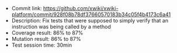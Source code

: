 * Commit link: https://github.com/xwiki/xwiki-platform/commit/928f08b78df37660570183b34c05f4b4173c6a41
* Description: Fix tests that were supposed to simply verify that an instruction was being called by a method
* Coverage result: 86% to 87%
* Mutation result: 86% to 87%
* Test session time: 30min
